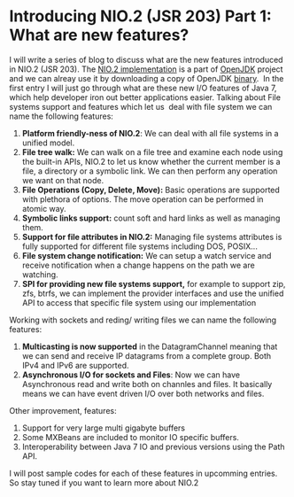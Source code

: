 # Introducing NIO.2 (JSR 203) Part 1: What are new features?

 I will write a series of blog to discuss what are the new features introduced in NIO.2 (JSR 203). The [NIO.2 implementation](http://openjdk.java.net/projects/nio/) is a part of [OpenJDK](http://openjdk.java.net/) project and we can alreay use it by downloading a copy of OpenJDK [binary](http://download.java.net/jdk7/binaries/).  In the first entry I will just go through what are these new I/O features of Java 7, which help developer iron out better applications easier. Talking about File systems support and features which let us  deal with file system we can name the following features:

1.  **Platform friendly-ness of NIO.2**: We can deal with all file systems in a unified model.
2.  **File tree walk:** We can walk on a file tree and examine each node using the built-in APIs, NIO.2 to let us know whether the current member is a file, a directory or a symbolic link. We can then perform any operation we want on that node.
3.  **File Operations (Copy, Delete, Move):** Basic operations are supported with plethora of options. The move operation can be performed in atomic way.
4.  **Symbolic links support:** count soft and hard links as well as managing them.
5.  **Support for file attributes in NIO.2:** Managing file systems attributes is fully supported for different file systems including DOS, POSIX...
6.  **File system change notification:** We can setup a watch service and receive notification when a change happens on the path we are watching.
7.  **SPI for providing new file systems support,** for example to support zip, zfs, btrfs, we can implement the provider interfaces and use the unified API to access that specific file system using our implementation

Working with sockets and reding/ writing files we can name the following features:

1.  **Multicasting is now supported** in the DatagramChannel meaning that we can send and receive IP datagrams from a complete group. Both IPv4 and IPv6 are supported.
2.  **Asynchronous I/O for sockets and Files**: Now we can have Asynchronous read and write both on channles and files. It basically means we can have event driven I/O over both networks and files.

Other improvement, features:

1.  Support for very large multi gigabyte buffers
2.  Some MXBeans are included to monitor IO specific buffers.
3.  Interoperability between Java 7 IO and previous versions using the Path API.

I will post sample codes for each of these features in upcomming entries. So stay tuned if you want to learn more about NIO.2

